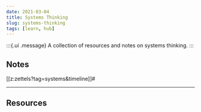 ```yaml
---
date: 2021-03-04
title: Systems Thinking
slug: systems-thinking
tags: [learn, hub]
---
```


:::{.ui .message}
A collection of resources and notes on systems thinking.
:::

## Notes
[[z:zettels?tag=systems&timeline]]#

---
## Resources
